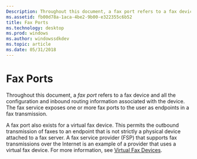 ```yaml
---
Description: Throughout this document, a fax port refers to a fax device and all the configuration and inbound routing information associated with the device. The fax service exposes one or more fax ports to the user as endpoints in a fax transmission.
ms.assetid: fb00d78a-1aca-4be2-9b00-e322355c6b52
title: Fax Ports
ms.technology: desktop
ms.prod: windows
ms.author: windowssdkdev
ms.topic: article
ms.date: 05/31/2018
---
```


# Fax Ports

Throughout this document, a *fax port* refers to a fax device and all the configuration and inbound routing information associated with the device. The fax service exposes one or more fax ports to the user as endpoints in a fax transmission.

A fax port also exists for a virtual fax device. This permits the outbound transmission of faxes to an endpoint that is not strictly a physical device attached to a fax server. A fax service provider (FSP) that supports fax transmissions over the Internet is an example of a provider that uses a virtual fax device. For more information, see [Virtual Fax Devices](-mfax-virtual-fax-devices.md).

 

 



